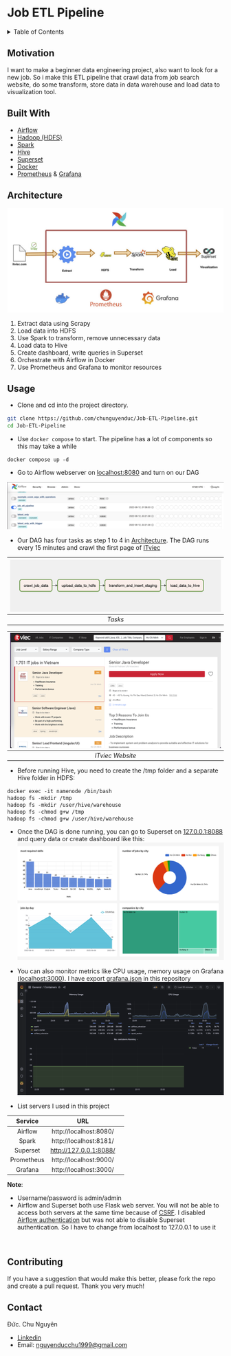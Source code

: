 
# **Job ETL Pipeline**

<!-- TABLE OF CONTENTS -->
<details>
  <summary>Table of Contents</summary>
  <ol>
      <li><a href="#motivation">Motivation</a></li>
      <li><a href="#built-with">Built With</a></li>
    <li><a href="#usage">Usage</a></li>
    <li><a href="#contributing">Contributing</a></li>
    <li><a href="#contact">Contact</a></li>
    <li><a href="#acknowledgments">Acknowledgments</a></li>
  </ol>
</details>



<!-- ABOUT THE PROJECT -->
## Motivation
I want to make a beginner data engineering project, also want to look for a new job. So i make this ETL pipeline that crawl data from job search website, do some transform, store data in data warehouse and load data to visualization tool.

## Built With

* [Airflow](https://airflow.apache.org/)
* [Hadoop (HDFS)](https://hadoop.apache.org/)
* [Spark](https://spark.apache.org/)
* [Hive](https://hive.apache.org/)
* [Superset](https://superset.apache.org/)
* [Docker](https://www.docker.com/)
* [Prometheus](https://prometheus.io/) & [Grafana](https://grafana.com)


## Architecture
![Data pipeline design](media/job_etl.jpg)
1. Extract data using Scrapy
2. Load data into HDFS
3. Use Spark to transform, remove unnecessary data
4. Load data to Hive
5. Create dashboard, write queries in Superset
6. Orchestrate with Airflow in Docker
7. Use Prometheus and Grafana to monitor resources

## Usage


- Clone and cd into the project directory.

```bash
git clone https://github.com/chunguyenduc/Job-ETL-Pipeline.git
cd Job-ETL-Pipeline
```

- Use  `docker compose` to start. The pipeline has a lot of components so this may take a while
```
docker compose up -d
```

- Go to Airflow webserver on [localhost:8080](http://localhost:8080) and turn on our DAG

![Job ETl Pipeline DAG](media/jot_etl_pipeline_dag.png)

- Our DAG has four tasks as step 1 to 4 in [Architecture](#architecture). The DAG runs every 15 minutes and crawl the first page of [ITviec](https://itviec.com/it-jobs?page=1&query=&source=search_job)

<!-- ![Job ETl Pipeline Task](media/job_etl_pipeline_task.png) -->
| ![Job ETl Pipeline Task](media/job_etl_pipeline_task.png) | 
|:--:| 
| *Tasks* |

| ![ITviec website](media/itviec_website.png) | 
|:--:| 
| *ITviec Website* |

- Before running Hive, you need to create the /tmp folder and a separate Hive folder in HDFS:

```
docker exec -it namenode /bin/bash
hadoop fs -mkdir /tmp 
hadoop fs -mkdir /user/hive/warehouse
hadoop fs -chmod g+w /tmp 
hadoop fs -chmod g+w /user/hive/warehouse
```

- Once the DAG is done running, you can go to Superset on [127.0.0.1:8088](http://127.0.0.1:8088) and query data or create dashboard like this:
![Job-ETL-Dashboard](media/job_etl_dashboard.jpg)

- You can also monitor metrics like CPU usage, memory usage on Grafana ([localhost:3000](http://localhost:3000)). I have export [grafana.json](grafana.json) in this repository
![Job-ETL-Monitor](media/job_etl_monitor.png)

- List servers I used in this project

| Service               | URL                              |                                 |
| :-------------------: | :------------------------------: | :-------------------------------------------: |
| Airflow | http://localhost:8080/           |                                           |
| Spark  | http://localhost:8181/           |                                           |
| Superset              | http://127.0.0.1:8088/           |   |
| Prometheus               | http://localhost:9000/           |  |
| Grafana               | http://localhost:3000/           | |

 **Note**: 
  - Username/password is admin/admin
  - Airflow and Superset both use Flask web server. You will not be able to access both servers at the same time because of [CSRF](https://en.wikipedia.org/wiki/Cross-site_request_forgery). I disabled [Airflow authentication](https://airflow.apache.org/docs/apache-airflow/stable/security/webserver.html#web-authentication) but was not able to disable Superset authentication. So I have to change from localhost to 127.0.0.1 to use it


<br />

<!-- CONTRIBUTING -->
## Contributing

If you have a suggestion that would make this better, please fork the repo and create a pull request. Thank you very much!



<!-- CONTACT -->
## Contact

Đức. Chu Nguyên 
- [Linkedin](https://www.linkedin.com/in/nguyenducchu1999/)
- Email: nguyenducchu1999@gmail.com
